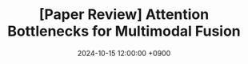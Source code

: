 ---
title: "[Paper Review] Attention Bottlenecks for Multimodal Fusion"
date: 2024-10-15 12:00:00 +0900
categories: ["Paper Review", "Multi-modal Learning"]
tags: ["paper review", "mbt"]
use_math: true
---